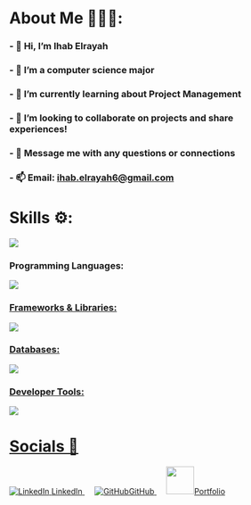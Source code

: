 # About Me 👨🏽‍💻:<br>              
### - 👋 Hi, I’m Ihab Elrayah                       
### - 👀 I’m a computer science major                         
### - 🌱 I’m currently learning about Project Management             
### - 👥 I’m looking to collaborate on projects and share experiences!  
### - 💬 Message me with any questions or connections      
### - 📫 Email: ihab.elrayah6@gmail.com <br>  
  
    

# Skills ⚙️: <br>  

<h5 align="left">
  <img src="https://github-readme-stats.vercel.app/api/top-langs/?username=ihab-elrayah&hide_progress=true" />
</h5>

### Programming Languages:  
 
  <a href="https://skillicons.dev">  
         <img src="https://skillicons.dev/icons?i=python,java,cpp,js,html,css" /><br>

 ### Frameworks & Libraries:  
 
  <a href="https://skillicons.dev">  
          <img src="https://skillicons.dev/icons?i=react,nextjs,nodejs,express,flask,spring,typescript" /><br>
          
### Databases:  

   <a href="https://skillicons.dev">  
          <img src="https://skillicons.dev/icons?i=firebase,postgres,mysql,mongodb" /><br>
          
### Developer Tools:  

  <a href="https://skillicons.dev">  
          <img src="https://skillicons.dev/icons?i=git,aws,gcp,linux" /><br>


# Socials 📲  <br>


<p align="left">
  <a href="http://www.linkedin.com/in/ihab-elrayah" target="_blank" rel="noreferrer">
    <img src="https://skillicons.dev/icons?i=linkedin" alt="LinkedIn"> <text>LinkedIn<text>
  </a> 
  <a href="https://github.com/ihab-elrayah" target="_blank" rel="noreferrer">
    <img src="https://skillicons.dev/icons?i=github" alt="GitHub"><text>GitHub<text>
  </a> 
  <a href="https://ihab-personal-portfolio.netlify.app/" target="_blank" rel="noreferrer">
    <img src="https://github.com/ihab-elrayah/ihab-elrayah/assets/127975319/fff7bd7c-ea2b-476e-aadc-0ac3f9d59878" width="50 alt="Portfolio"><text>Portfolio<text>
  </a>
</p>
     
